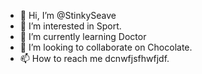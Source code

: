 - 👋 Hi, I’m @StinkySeave
- 👀 I’m interested in Sport.
- 🌱 I’m currently learning Doctor
- 💞️ I’m looking to collaborate on Chocolate.
- 📫 How to reach me dcnwfjsfhwfjdf.
<!---
StinkySeave/StinkySeave is a ✨ special ✨ repository because its `README.md` (this file) appears on your GitHub profile.
You can click the Preview link to take a look at your changes.
--->
